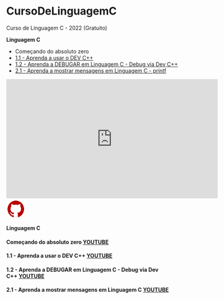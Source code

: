 # CursoDeLinguagemC
 Curso de Linguagem C - 2022 (Gratuito)

 **Linguagem C**
  - Começando do absoluto zero 
  - [1.1 - Aprenda a usar o DEV C++](https://github.com/GersonESS/CursoDeLinguagemC/blob/main/Projeto/Ex_1_1.c)
  - [1.2 - Aprenda a DEBUGAR em Linguagem C - Debug via Dev C++](https://github.com/GersonESS/CursoDeLinguagemC/blob/main/Projeto/Ex_1_2.c)
 -  [2.1 - Aprenda a mostrar mensagens em Linguagem C - printf](https://github.com/GersonESS/CursoDeLinguagemC/blob/main/Projeto/Ex_2_1.c)


 <iframe width="560" height="315" src="https://www.youtube.com/embed/2w8GYzBjNj8?si=pVhGAKkXGHLpOcCg" title="YouTube video player" frameborder="0" allow="accelerometer; autoplay; clipboard-write; encrypted-media; gyroscope; picture-in-picture; web-share" referrerpolicy="strict-origin-when-cross-origin" allowfullscreen></iframe>




<tr>
<td><a href="https://github.com/GersonESS" target="_blank"><img src="https://github.com/GersonESS/GersonES/blob/main/img/github5.png?raw=true" width="50px" height="50px"/></a>
</td>

 **Linguagem C**

 #### Começando do absoluto zero [YOUTUBE ](https://www.youtube.com/watch?v=2w8GYzBjNj8&list=PLpaKFn4Q4GMOBAeqC1S5_Fna_Y5XaOQS2&index=1)
 
 #### 1.1 - Aprenda a usar o DEV C++ [YOUTUBE ](https://www.youtube.com/watch?v=QgE1zh0xCns&list=PLpaKFn4Q4GMOBAeqC1S5_Fna_Y5XaOQS2&index=2)



 #### 1.2 - Aprenda a DEBUGAR em Linguagem C - Debug via Dev C++ [YOUTUBE ](https://www.youtube.com/watch?v=jV2OWKb2sUk&list=PLpaKFn4Q4GMOBAeqC1S5_Fna_Y5XaOQS2&index=3)

#### 2.1 - Aprenda a mostrar mensagens em Linguagem C [YOUTUBE ](https://www.youtube.com/watch?v=eK9lfMmkDe0&list=PLpaKFn4Q4GMOBAeqC1S5_Fna_Y5XaOQS2&index=4)
